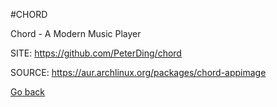 #CHORD

 Chord - A Modern Music Player

 SITE: https://github.com/PeterDing/chord

 SOURCE: https://aur.archlinux.org/packages/chord-appimage

 [Go back](https://portable-linux-apps.github.io/apps.html)
